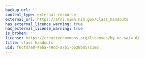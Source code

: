 ```yaml
---
backup_url: ''
content_type: external-resource
external_url: https://afni.nimh.nih.gov/Class_handouts
has_external_licence_warning: true
has_external_license_warning: true
is_broken: ''
license: https://creativecommons.org/licenses/by-nc-sa/4.0/
title: class handouts
uid: f6cfd7a0-4eba-49cd-a7b1-b528b857c1e8
---
```

